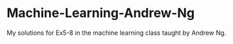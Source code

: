 # Machine-Learning-Andrew-Ng
My solutions for Ex5-8 in the machine learning class taught by Andrew Ng.
